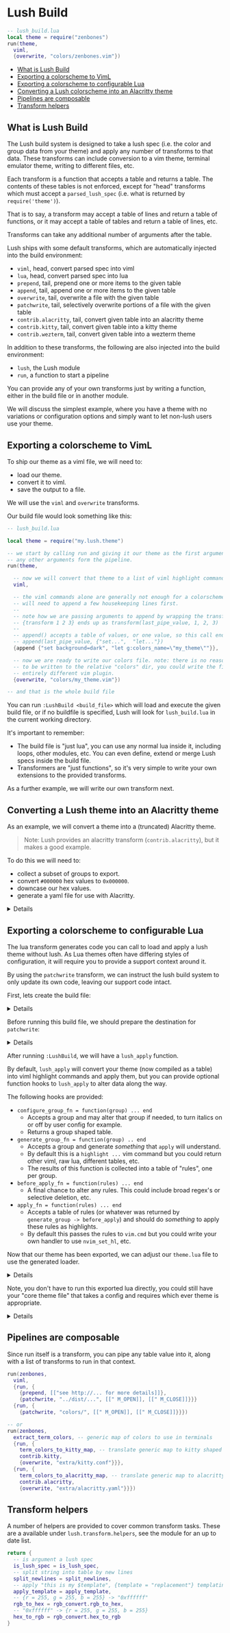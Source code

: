 Lush Build
==========

```lua
-- lush_build.lua
local theme = require("zenbones")
run(theme,
  viml,
  {overwrite, "colors/zenbones.vim"})
```

- [What is Lush Build](#what_is_lush_build)
- [Exporting a colorscheme to VimL](#exporting_a_colorscheme_to_viml)
- [Exporting a colorscheme to configurable Lua](#exporting_a_colorscheme_to_configurable_lua)
- [Converting a Lush colorscheme into an Alacritty theme](#converting_a_lush_colorscheme_into_an_alacritty_theme)
- [Pipelines are composable](#pipelines_are_composable)
- [Transform helpers](#transform_helpers)

## What is Lush Build

The Lush build system is designed to take a lush spec (i.e. the color and group
data from your theme) and apply any number of transforms to that data. These
transforms can include conversion to a vim theme, terminal emulator theme,
writing to different files, etc.

Each transform is a function that accepts a table and returns a table. The
contents of these tables is not enforced, except for "head" transforms which
must accept a `parsed_lush_spec` (i.e. what is returned by `require('theme')`).

That is to say, a transform may accept a table of lines and return a table of
functions, or it may accept a table of tables and return a table of lines, etc.

Transforms can take any additional number of arguments after the table.

Lush ships with some default transforms, which are automatically injected into
the build environment:

- `viml`, head, convert parsed spec into viml
- `lua`, head, convert parsed spec into lua
- `prepend`, tail, prepend one or more items to the given table
- `append`, tail, append one or more items to the given table
- `overwrite`, tail, overwrite a file with the given table
- `patchwrite`, tail, selectively overwrite portions of a file with the given table
- `contrib.alacritty`, tail, convert given table into an alacritty theme
- `contrib.kitty`, tail, convert given table into a kitty theme
- `contrib.wezterm`, tail, convert given table into a wezterm theme

In addition to these transforms, the following are also injected into the build environment:

- `lush`, the Lush module
- `run`, a function to start a pipeline

You can provide any of your own transforms just by writing a function, either
in the build file or in another module.

We will discuss the simplest example, where you have a theme with no variations
or configuration options and simply want to let non-lush users use your theme.

## Exporting a colorscheme to VimL

To ship our theme as a viml file, we will need to:

- load our theme.
- convert it to viml.
- save the output to a file.

We will use the `viml` and `overwrite` transforms.

Our build file would look something like this:

```lua
-- lush_build.lua

local theme = require("my.lush.theme")

-- we start by calling run and giving it our theme as the first argument.
-- any other arguments form the pipeline.
run(theme,

  -- now we will convert that theme to a list of viml highlight commands
  viml,

  -- the viml commands alone are generally not enough for a colorscheme, we
  -- will need to append a few housekeeping lines first.
  --
  -- note how we are passing arguments to append by wrapping the transform in a table.
  -- {transform 1 2 3} ends up as transform(last_pipe_value, 1, 2, 3)
  --
  -- append() accepts a table of values, or one value, so this call ends up being:
  -- append(last_pipe_value, {"set...",  "let..."})
  {append {"set background=dark", "let g:colors_name=\"my_theme\""}},

  -- now we are ready to write our colors file. note: there is no reason this has
  -- to be written to the relative "colors" dir, you could write the file to an
  -- entirely different vim plugin.
  {overwrite, "colors/my_theme.vim"})

-- and that is the whole build file
```

You can run `:LushBuild <build_file>` which will load and execute the given
build file, or if no buildfile is specified, Lush will look for
`lush_build.lua` in the current working directory.

It's important to remember:

- The build file is "just lua", you can use any normal lua inside it, including
  loops, other modules, etc. You can even define, extend or merge Lush specs
  inside the build file.
- Transformers are "just functions", so it's very simple to write your own
  extensions to the provided transforms.

As a further example, we will write our own transform next.

## Converting a Lush theme into an Alacritty theme

As an example, we will convert a theme into a (truncated) Alacritty theme.

> Note: Lush provides an alacritty transform (`contrib.alacritty`), but it
> makes a good example.

To do this we will need to:

- collect a subset of groups to export.
- convert `#000000` hex values to `0x000000`.
- downcase our hex values.
- generate a yaml file for use with Alacritty.

<details>

```lua
-- As an example, we will imagine we are developing a lush transform
-- for release into the community.
--
-- We will say this transform expects to get a table shaped as:
--
-- {
--   primary = {
--     bg = color
--     fg = color
--   }
-- }
--
-- along with a name.

local function hash_to_0x(color)
  return string.lower(string.gsub(color, "^#", "0x"))
end

local function alacritty(colors, name)
  return {
    "# Colors: " .. name .. " theme",
    "colors:",
    "  primary:"
    "    background: '" .. hash_to_0x(colors.primary.bg) .. "'",
    "    foreground: '" .. hash_to_0x(colors.primary.fg) .. "'",
  }
end

return alacritty
```

```lua
-- lush_build.lua

local theme = require("my_theme")
local alacritty = require("lush_community.transform.alacritty")

run(theme,
  -- we must process our theme to conform to the alacritty transforms format.
  -- we can do this with an inline transform.
  function (groups)
    return {
      primary = {
        bg = groups.Normal.bg,
        fg = groups.Normal.fg
      }
    }
  end,

  -- now we can pass to alacritty, note that the transform accepts a name,
  -- so we use a table with the transform and it's argument.
  {alacritty, "my_theme"},

  -- and now we can write, either to share or to our local config
  {overwrite, "~/.config/alacritty/theme.yaml"}

  -- note, as overwrite is a transform, it *must* return a table, and infact
  -- overwrite returns the same lines it was given. we can pass these lines
  -- another transform.
  {overwrite, "extra/terms/alacritty.yaml"})
```

</details>

Exporting a colorscheme to configurable Lua
-------------------------------------------

The lua transform generates code you can call to load and apply a lush theme
without lush. As Lua themes often have differing styles of configuration, it
will require you to provide a support context around it.

By using the `patchwrite` transform, we can instruct the lush build system to
only update its own code, leaving our support code intact.

First, lets create the build file:

<details>

```lua
-- lush_build.lua

run(require("theme"),
  -- generate lua code
  lua,
  -- write the lua code into our destination.
  -- you must specify open and close markers yourself to account
  -- for differing comment styles, patchwrite isn't limited to lua files.
  {patchwrite "colors/theme.lua", "-- PATCH_OPEN", "-- PATCH_CLOSE"})
```

</details>

Before running this build file, we should prepare the destination for `patchwrite`:

<details>

```lua
-- colors/theme.lua

-- content here will not be touched

-- PATCH_OPEN

-- PATCH_CLOSE

-- content here will not be touched
```

</details>

After running `:LushBuild`, we will have a `lush_apply` function.

By default, `lush_apply` will convert your theme (now compiled as a table) into
viml highlight commands and apply them, but you can provide optional function
hooks to `lush_apply` to alter data along the way.

The following hooks are provided:

- `configure_group_fn = function(group) ... end`
  - Accepts a group and may alter that group if needed, to turn italics on or
    off by user config for example.
  - Returns a group shaped table.
- `generate_group_fn = function(group) .. end`
  - Accepts a group and generate *something* that `apply` will understand.
  - By default this is a `highlight ...` vim command but you could return other
    viml, raw lua, different tables, etc.
  - The results of this function is collected into a table of "rules", one per
    group.
- `before_apply_fn = function(rules) ... end`
  - A final chance to alter any rules. This could include broad regex's or
    selective deletion, etc.
- `apply_fn = function(rules) ... end`
  - Accepts a table of rules (or whatever was returned by `generate_group ->
    before_apply`) and should do *something* to apply these rules as
    highlights.
  - By default this passes the rules to `vim.cmd` but you could write your own
    handler to use `nvim_set_hl`, etc.

Now that our theme has been exported, we can adjust our `theme.lua` file to use
the generated loader.

<details>

```lua
-- colors/theme.lua

-- PATCH_OPEN
-- Generated by lush builder on Mon Nov  1 22:20:06 2021
--
-- You can configure how this build function operates by passing in optional
-- function handlers via the options table.
--
-- See each default handler below for guidance on writing your own.
--
-- {
--   apply_fn = function(rules) ... end,
--   before_apply_fn = function(rules) ... end,
--   generate_group_fn = function(group) .. end,
--   configure_group_fn = function(group) ... end,
-- }
--
local lush_groups = { ... }
local lush_apply = function(groups, opts)
-- code redacted for brevity
end
-- PATCH_CLOSE

-- imagine we want to provide some optional adjustments to groups
local overrides = {
  Comment = {italic = false}
}

local setup = function(config)
  if config.italic_comments then
    overrides["Comment"]["italic"] = true
  end

  local my_configure_group = function(group)
    if overrides[group.name] then
      if overrides[group.name]["italic"] then
        -- apply configured override
        group.gui = "italic"
      end
    end

    -- return maybe adjusted group
    return group
  end

  -- run lush loader with our custom configure function to
  -- adjust the groups per user config.
  lush_apply(lush_groups, {
    configure_group_fn = my_configure_group
  })
end

return {
  setup = setup
}
```

</details>

Note, you don't have to run this exported lua directly, you could still have
your "core theme file" that takes a config and requires which ever theme is
appropriate.

<details>

```lua

return {
  setup = function(config)
    if config.light then
      require("theme.lush_export.light").apply()
    else
       -- ... etc etc
    end
  end
}
```

</details>

Pipelines are composable
------------------------

Since run itself is a transform, you can pipe any table value into it, along
with a list of transforms to run in that context.

```lua
run(zenbones,
  viml,
  {run, {
    {prepend, [["see http://... for more details]]},
    {patchwrite, "../dist/...", [[" M_OPEN]], [[" M_CLOSE]]}}}
  {run, {
    {patchwrite, "colors/", [[" M_OPEN]], [[" M_CLOSE]]}}})

-- or
run(zenbones,
  extract_term_colors, -- generic map of colors to use in terminals
  {run, {
    term_colors_to_kitty_map, -- translate generic map to kitty shaped map
    contrib.kitty,
    {overwrite, "extra/kitty.conf"}}},
  {run, {
    term_colors_to_alacritty_map, -- translate generic map to alacritty shaped map
    contrib.alacritty,
    {overwrite, "extra/alacritty.yaml"}}})
```

Transform helpers
-----------------

A number of helpers are provided to cover common transform tasks. These are a
available under `lush.transform.helpers`, see the module for an up to date list.

```lua
return {
  -- is argument a lush spec
  is_lush_spec = is_lush_spec,
  -- split string into table by new lines
  split_newlines = split_newlines,
  -- apply "this is my $template", {template = "replacement"} templating
  apply_template = apply_template,
  -- {r = 255, g = 255, b = 255} -> "0xffffff"
  rgb_to_hex = rgb_convert.rgb_to_hex,
  -- "0xffffff" -> {r = 255, g = 255, b = 255}
  hex_to_rgb = rgb_convert.hex_to_rgb
}
```
